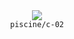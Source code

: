 <div align="center">
  <img src=https://skillicons.dev/icons?i=c />
  <br />
  <code>piscine/c-02</code>
</div>
